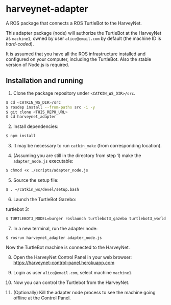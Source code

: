 # harveynet-adapter

A ROS package that connects a ROS TurtleBot to the HarveyNet.

This adapter package (node) will authorize the TurtleBot at the HarveyNet as `machine1`, owned by user `alice@email.com` by default (the machine ID is *hard-coded*).

It is assumed that you have all the ROS infrastructure installed and configured on your computer, including the TurtleBot. Also the stable version of Node.js is required.

## Installation and running

1. Clone the package repository under `<CATKIN_WS_DIR>/src`.

```bash
$ cd <CATKIN_WS_DIR>/src
$ rosdep install --from-paths src -i -y
$ git clone <THIS_REPO_URL>
$ cd harveynet_adapter
```

2. Install dependencies:

```bash
$ npm install
```

3. It may be necessary to run `catkin_make` (from corresponding location).

4. (Assuming you are still in the directory from step 1) make the `adapter_node.js` executable:

```bash
$ chmod +x ./scripts/adapter_node.js
```

5. Source the setup file:

```bash
$ . ~/catkin_ws/devel/setup.bash
```

6. Launch the TurtleBot Gazebo:

turtlebot 3:
```bash
$ TURTLEBOT3_MODEL=burger roslaunch turtlebot3_gazebo turtlebot3_world.launch
```

7. In a new terminal, run the adapter node:

```
$ rosrun harveynet_adapter adapter_node.js
```
Now the TurtleBot machine is connected to the HarveyNet.

8. Open the HarveyNet Control Panel in your web browser: https://harveynet-control-panel.herokuapp.com

9. Login as user `alice@email.com`, select machine `machine1`.

10. Now you can control the Turtlebot from the HarveyNet.

11. (Optionally) Kill the adapter node process to see the machine going offline at the Control Panel.
